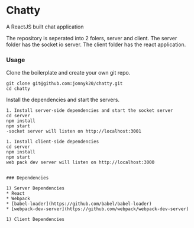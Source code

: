 Chatty
=====================

A ReactJS built chat application

The repository is seperated into 2 folers, server and client.
The server folder has the socket io server.
The client folder has the react application.

### Usage

Clone the boilerplate and create your own git repo.

```
git clone git@github.com:jonnyk20/chatty.git
cd chatty

```
Install the dependencies and start the servers.

```
1. Install server-side dependencies and start the socket server
cd server
npm install
npm start
-socket server will listen on http://localhost:3001

1. Install client-side dependencies
cd server
npm install
npm start
web pack dev server will listen on http://localhost:3000


### Dependencies

1) Server Dependencies
* React
* Webpack
* [babel-loader](https://github.com/babel/babel-loader)
* [webpack-dev-server](https://github.com/webpack/webpack-dev-server)

1) Client Dependencies
